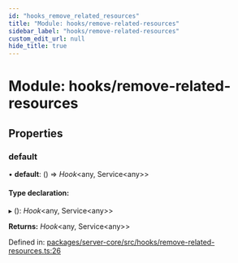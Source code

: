 ```yaml
---
id: "hooks_remove_related_resources"
title: "Module: hooks/remove-related-resources"
sidebar_label: "hooks/remove-related-resources"
custom_edit_url: null
hide_title: true
---
```


# Module: hooks/remove-related-resources

## Properties

### default

• **default**: () => *Hook*<any, Service<any\>\>

#### Type declaration:

▸ (): *Hook*<any, Service<any\>\>

**Returns:** *Hook*<any, Service<any\>\>

Defined in: [packages/server-core/src/hooks/remove-related-resources.ts:26](https://github.com/xr3ngine/xr3ngine/blob/2d83606b6/packages/server-core/src/hooks/remove-related-resources.ts#L26)
